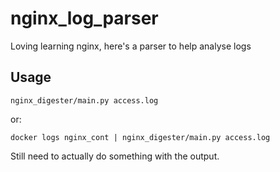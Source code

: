 # nginx_log_parser

Loving learning nginx, here's a parser to help analyse logs

## Usage

```shell
nginx_digester/main.py access.log
```

or:

```shell
docker logs nginx_cont | nginx_digester/main.py access.log
```

Still need to actually do something with the output.
